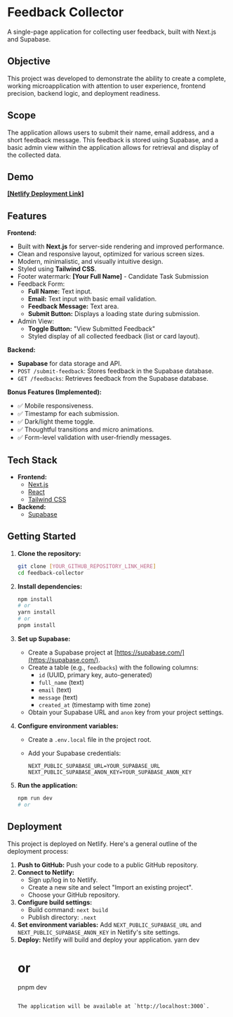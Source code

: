# Feedback Collector

A single-page application for collecting user feedback, built with Next.js and Supabase.

## Objective

This project was developed to demonstrate the ability to create a complete, working microapplication with attention to user experience, frontend precision, backend logic, and deployment readiness.

## Scope

The application allows users to submit their name, email address, and a short feedback message. This feedback is stored using Supabase, and a basic admin view within the application allows for retrieval and display of the collected data.

## Demo

[**[Netlify Deployment Link]**](https://feedback-collector-assignment.netlify.app/)

## Features

**Frontend:**

* Built with **Next.js** for server-side rendering and improved performance.
* Clean and responsive layout, optimized for various screen sizes.
* Modern, minimalistic, and visually intuitive design.
* Styled using **Tailwind CSS**.
* Footer watermark: **[Your Full Name]** - Candidate Task Submission
* Feedback Form:
    * **Full Name:** Text input.
    * **Email:** Text input with basic email validation.
    * **Feedback Message:** Text area.
    * **Submit Button:** Displays a loading state during submission.
* Admin View:
    * **Toggle Button:** "View Submitted Feedback"
    * Styled display of all collected feedback (list or card layout).

**Backend:**

* **Supabase** for data storage and API.
* `POST /submit-feedback`: Stores feedback in the Supabase database.
* `GET /feedbacks`: Retrieves feedback from the Supabase database.

**Bonus Features (Implemented):**

* ✅   Mobile responsiveness.
* ✅   Timestamp for each submission.
* ✅   Dark/light theme toggle.
* ✅   Thoughtful transitions and micro animations.
* ✅   Form-level validation with user-friendly messages.

## Tech Stack

* **Frontend:**
    * [Next.js](https://nextjs.org/)
    * [React](https://react.dev/)
    * [Tailwind CSS](https://tailwindcss.com/)
* **Backend:**
    * [Supabase](https://supabase.com/)

## Getting Started

1.  **Clone the repository:**

    ```bash
    git clone [YOUR_GITHUB_REPOSITORY_LINK_HERE]
    cd feedback-collector
    ```

2.  **Install dependencies:**

    ```bash
    npm install
    # or
    yarn install
    # or
    pnpm install
    ```

3.  **Set up Supabase:**

    * Create a Supabase project at [https://supabase.com/](https://supabase.com/).
    * Create a table (e.g., `feedbacks`) with the following columns:
        * `id` (UUID, primary key, auto-generated)
        * `full_name` (text)
        * `email` (text)
        * `message` (text)
        * `created_at` (timestamp with time zone)
    * Obtain your Supabase URL and `anon` key from your project settings.

4.  **Configure environment variables:**

    * Create a `.env.local` file in the project root.
    * Add your Supabase credentials:

        ```
        NEXT_PUBLIC_SUPABASE_URL=YOUR_SUPABASE_URL
        NEXT_PUBLIC_SUPABASE_ANON_KEY=YOUR_SUPABASE_ANON_KEY
        ```

5.  **Run the application:**

    ```bash
    npm run dev
    # or


## Deployment

This project is deployed on Netlify.  Here's a general outline of the deployment process:

1.  **Push to GitHub:** Push your code to a public GitHub repository.
2.  **Connect to Netlify:**
    * Sign up/log in to Netlify.
    * Create a new site and select "Import an existing project".
    * Choose your GitHub repository.
3.  **Configure build settings:**
    * Build command: `next build`
    * Publish directory: `.next`
4.  **Set environment variables:** Add `NEXT_PUBLIC_SUPABASE_URL` and `NEXT_PUBLIC_SUPABASE_ANON_KEY` in Netlify's site settings.
5.  **Deploy:** Netlify will build and deploy your application.
    yarn dev
    # or
    pnpm dev
    ```

    The application will be available at `http://localhost:3000`.
